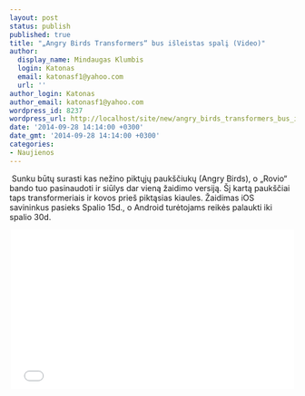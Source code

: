 ```yaml
---
layout: post
status: publish
published: true
title: "„Angry Birds Transformers“ bus išleistas spalį (Video)"
author:
  display_name: Mindaugas Klumbis
  login: Katonas
  email: katonasf1@yahoo.com
  url: ''
author_login: Katonas
author_email: katonasf1@yahoo.com
wordpress_id: 8237
wordpress_url: http://localhost/site/new/angry_birds_transformers_bus_isleistas_spali_video/
date: '2014-09-28 14:14:00 +0300'
date_gmt: '2014-09-28 14:14:00 +0300'
categories:
- Naujienos
---
```

<p>
	&nbsp;Sunku būtų surasti kas nežino piktųjų pauk&scaron;čiukų (Angry Birds), o &bdquo;Rovio&ldquo; bando tuo pasinaudoti ir siūlys dar vieną žaidimo versiją. &Scaron;į kartą pauk&scaron;čiai taps transformeriais ir kovos prie&scaron; piktąsias kiaules. Žaidimas iOS savininkus pasieks Spalio 15d., o Android turėtojams reikės palaukti iki spalio 30d.&nbsp;</p>
<p style="text-align: center;">
	<iframe allowfullscreen="" frameborder="0" height="281" src="//www.youtube.com/embed/ejZmRyraq2g" width="500"></iframe></p>
